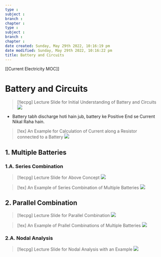 ```yaml
---
type : 
subject : 
branch :
chapter :
type : 
subject : 
branch :
chapter :
date created: Sunday, May 29th 2022, 10:16:19 pm
date modified: Sunday, May 29th 2022, 10:16:22 pm
title: Battery and Circuits
---
```



[[Current Electricity MOC]]
# Battery and Circuits

>[!lecpg] Lecture Slide for Initial Understanding of Battery and Circuits
>![](https://i.imgur.com/5gQra7D.png)
+  Battery tabh discharge hoti hain jub, battery ke Positive End se Current Nikal Raha hain.



>[!ex] An Example for Calculation of Current along a Resistor connected to a Battery
>![](https://i.imgur.com/F0eZc6l.png)



## 1. Multiple Batteries
### 1.A. Series Combination
>[!lecpg] Lecture Slide for Above Concept
>![](https://i.imgur.com/HcqubNr.png)



>[!ex] An Example of Series Combination of Multiple Batteries
>![](https://i.imgur.com/nxhbqox.png)




## 2. Parallel Combination
>[!lecpg] Lecture Slide for Parallel Combination
>![](https://i.imgur.com/4AqhHYr.png)


>[!ex] An Example of Prallel Combinations of Multiple Batteries
>![](https://i.imgur.com/rZbhOBF.png)


### 2.A. Nodal Analysis
>[!lecpg] Lecture Slide for Nodal Analysis with an Example
>![](https://i.imgur.com/ddmQm8Q.png)

